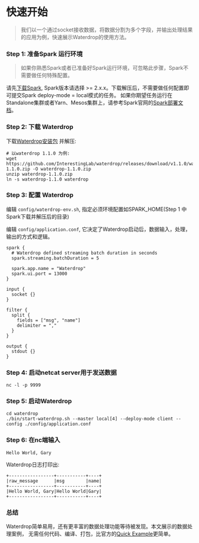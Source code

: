 # 快速开始

> 我们以一个通过socket接收数据，将数据分割为多个字段，并输出处理结果的应用为例，快速展示Waterdrop的使用方法。

### Step 1: 准备Spark 运行环境

> 如果你熟悉Spark或者已准备好Spark运行环境，可忽略此步骤，Spark不需要做任何特殊配置。

请先[下载Spark](http://spark.apache.org/downloads.html), Spark版本请选择 >= 2.x.x。下载解压后，不需要做任何配置即可提交Spark deploy-mode = local模式的任务。
如果你期望任务运行在Standalone集群或者Yarn、Mesos集群上，请参考Spark官网的[Spark部署文档](http://spark.apache.org/docs/latest/cluster-overview.html)。

### Step 2: 下载 Waterdrop

下载[Waterdrop安装包](https://github.com/InterestingLab/waterdrop/releases) 并解压:

```
# 以waterdrop 1.1.0 为例:
wget https://github.com/InterestingLab/waterdrop/releases/download/v1.1.0/waterdrop-1.1.0.zip -O waterdrop-1.1.0.zip
unzip waterdrop-1.1.0.zip
ln -s waterdrop-1.1.0 waterdrop
```

### Step 3: 配置 Waterdrop

编辑 `config/waterdrop-env.sh`, 指定必须环境配置如SPARK_HOME(Step 1 中Spark下载并解压后的目录)

编辑 `config/application.conf`, 它决定了Waterdrop启动后，数据输入，处理，输出的方式和逻辑。

```
spark {
  # Waterdrop defined streaming batch duration in seconds
  spark.streaming.batchDuration = 5

  spark.app.name = "Waterdrop"
  spark.ui.port = 13000
}

input {
  socket {}
}

filter {
  split {
    fields = ["msg", "name"]
    delimiter = ","
  }
}

output {
  stdout {}
}

```

### Step 4: 启动netcat server用于发送数据

```
nc -l -p 9999
```


### Step 5: 启动Waterdrop

```
cd waterdrop
./bin/start-waterdrop.sh --master local[4] --deploy-mode client --config ./config/application.conf

```

### Step 6: 在nc端输入

```
Hello World, Gary
```
Waterdrop日志打印出:

```
+-----------------+-----------+----+
|raw_message      |msg        |name|
+-----------------+-----------+----+
|Hello World, Gary|Hello World|Gary|
+-----------------+-----------+----+
```


### 总结

Waterdrop简单易用，还有更丰富的数据处理功能等待被发现。本文展示的数据处理案例，
无需任何代码、编译、打包，比官方的[Quick Example](https://spark.apache.org/docs/latest/streaming-programming-guide.html#a-quick-example)更简单。
